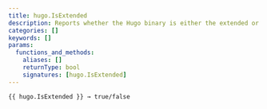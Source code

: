 ```yaml
---
title: hugo.IsExtended
description: Reports whether the Hugo binary is either the extended or extended/deploy edition.
categories: []
keywords: []
params:
  functions_and_methods:
    aliases: []
    returnType: bool
    signatures: [hugo.IsExtended]
---
```


```go-html-template
{{ hugo.IsExtended }} → true/false
```
